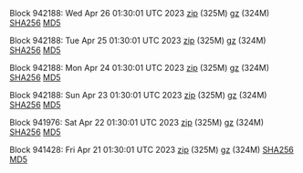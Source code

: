Block 942188: Wed Apr 26 01:30:01 UTC 2023 [zip](https://files.01coin.io/mainnet/2023-04-26/bootstrap.dat.zip) (325M) [gz](https://files.01coin.io/mainnet/2023-04-26/bootstrap.dat.tar.gz) (324M) [SHA256](https://files.01coin.io/mainnet/2023-04-26/sha256.txt) [MD5](https://files.01coin.io/mainnet/2023-04-26/md5.txt)

Block 942188: Tue Apr 25 01:30:01 UTC 2023 [zip](https://files.01coin.io/mainnet/2023-04-25/bootstrap.dat.zip) (325M) [gz](https://files.01coin.io/mainnet/2023-04-25/bootstrap.dat.tar.gz) (324M) [SHA256](https://files.01coin.io/mainnet/2023-04-25/sha256.txt) [MD5](https://files.01coin.io/mainnet/2023-04-25/md5.txt)

Block 942188: Mon Apr 24 01:30:01 UTC 2023 [zip](https://files.01coin.io/mainnet/2023-04-24/bootstrap.dat.zip) (325M) [gz](https://files.01coin.io/mainnet/2023-04-24/bootstrap.dat.tar.gz) (324M) [SHA256](https://files.01coin.io/mainnet/2023-04-24/sha256.txt) [MD5](https://files.01coin.io/mainnet/2023-04-24/md5.txt)

Block 942188: Sun Apr 23 01:30:01 UTC 2023 [zip](https://files.01coin.io/mainnet/2023-04-23/bootstrap.dat.zip) (325M) [gz](https://files.01coin.io/mainnet/2023-04-23/bootstrap.dat.tar.gz) (324M) [SHA256](https://files.01coin.io/mainnet/2023-04-23/sha256.txt) [MD5](https://files.01coin.io/mainnet/2023-04-23/md5.txt)

Block 941976: Sat Apr 22 01:30:01 UTC 2023 [zip](https://files.01coin.io/mainnet/2023-04-22/bootstrap.dat.zip) (325M) [gz](https://files.01coin.io/mainnet/2023-04-22/bootstrap.dat.tar.gz) (324M) [SHA256](https://files.01coin.io/mainnet/2023-04-22/sha256.txt) [MD5](https://files.01coin.io/mainnet/2023-04-22/md5.txt)

Block 941428: Fri Apr 21 01:30:01 UTC 2023 [zip](https://files.01coin.io/mainnet/2023-04-21/bootstrap.dat.zip) (325M) [gz](https://files.01coin.io/mainnet/2023-04-21/bootstrap.dat.tar.gz) (324M) [SHA256](https://files.01coin.io/mainnet/2023-04-21/sha256.txt) [MD5](https://files.01coin.io/mainnet/2023-04-21/md5.txt)
